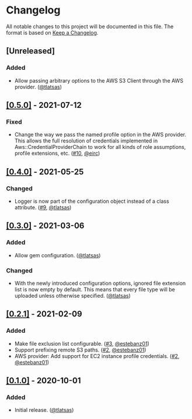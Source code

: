 # Changelog

All notable changes to this project will be documented in this file. The format is based on [Keep a Changelog](https://keepachangelog.com/en/1.0.0/).

## [Unreleased]

### Added

- Allow passing arbitrary options to the AWS S3 Client through the AWS provider. ([@tlatsas](https://github.com/tlatsas))

## [[0.5.0]](https://github.com/tlatsas/webpacker_uploader/releases/tag/v0.5.0) - 2021-07-12

### Fixed

- Change the way we pass the named profile option in the AWS provider. This allows the full resolution of credentials implemented
  in Aws::CredentialProviderChain to work for all kinds of role assumptions, profile extensions, etc. ([#10](https://github.com/tlatsas/webpacker_uploader/pull/10), [@eirc](https://github.com/eirc))

## [[0.4.0]](https://github.com/tlatsas/webpacker_uploader/releases/tag/v0.4.0) - 2021-05-25

### Changed

- Logger is now part of the configuration object instead of a class attribute. ([#9](https://github.com/tlatsas/webpacker_uploader/pull/9), [@tlatsas](https://github.com/tlatsas))

## [[0.3.0]](https://github.com/tlatsas/webpacker_uploader/releases/tag/v0.3.0) - 2021-03-06

### Added

- Allow gem configuration. ([@tlatsas](https://github.com/tlatsas))

### Changed

- With the newly introduced configuration options, ignored file extension list is now empty by default.
  This means that every file type will be uploaded unless otherwise specified. ([@tlatsas](https://github.com/tlatsas))

## [[0.2.1]](https://github.com/tlatsas/webpacker_uploader/releases/tag/v0.2.1) - 2021-02-09

### Added

- Make file exclusion list configurable. ([#3](https://github.com/tlatsas/webpacker_uploader/pull/3), [@estebanz01](https://github.com/estebanz01))
- Support prefixing remote S3 paths. ([#2](https://github.com/tlatsas/webpacker_uploader/pull/2), [@estebanz01](https://github.com/estebanz01))
- AWS provider: Add support for EC2 instance profile credentials. ([#2](https://github.com/tlatsas/webpacker_uploader/pull/2), [@estebanz01](https://github.com/estebanz01))

## [[0.1.0]](https://github.com/tlatsas/webpacker_uploader/releases/tag/v0.1.0) - 2020-10-01

### Added

- Initial release. ([@tlatsas](https://github.com/tlatsas))
